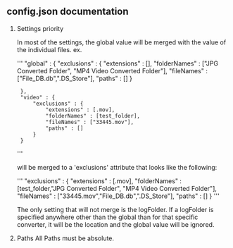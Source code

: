## config.json documentation

1. Settings priority
   
   In most of the settings, the global value will be merged with the value of the individual files. ex.

   ''' 
        "global" : {
            "exclusions" : {
                "extensions" : [],
                "folderNames" : ["JPG Converted Folder", "MP4 Video Converted Folder"],
                "fileNames" : ["File_DB.db",".DS_Store"],
                "paths" : []
            }
        
        },
        "video" : {
            "exclusions" : {
                "extensions" : [.mov],
                "folderNames" : [test_folder],
                "fileNames" : ["33445.mov"],
                "paths" : []
            }
        }
    '''

    will be merged to a 'exclusions' attribute that looks like the following:

    '''
        "exclusions" : {
            "extensions" : [.mov],
             "folderNames" : [test_folder,"JPG Converted Folder", "MP4 Video Converted Folder"],
             "fileNames" : ["33445.mov","File_DB.db",".DS_Store"],
             "paths" : []
        }
    '''

    The only setting that will not merge is the logFolder. If a logFolder is specified anywhere other than the global than for that specific converter, it will be the location and the global value will be ignored. 

2. Paths
    All Paths must be absolute.